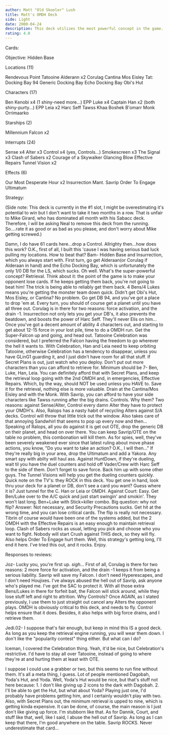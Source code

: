 ```yaml
---
author: Matt "Old Skooler" Lush
title: Matt's OMDH Deck
side: Light
date: 2000-04-24
description: This deck utilizes the most powerful concept in the game. This deck also has no problem whatsoever getting the locations it needs. Interested?
rating: 4.0
---
```

Cards: 

Objective: Hidden Base

Locations (11)

Rendevous Point
Tatooine
Alderann x2
Corulag
Cantina
Mos Eisley
Tat: Docking Bay 94
Generic Docking Bay
Echo Docking Bay
Obi's Hut

Characters (17)

Ben Kenobi x4 (1 shiny-need more...)
EPP Luke x4
Captain Han x2 (both shiny-purty...)
EPP Leia x2
Harc Seff
Tawss Khaa
Boshek
B'omarr Monk
Orrimaarko

Starships (2)

Millennium Falcon x2

Interrupts (24)

Sense x4
Alter x3
Control x4 (yes, Controls...)
Smokescreen x3
The Signal x3
Clash of Sabers x2
Courage of a Skywalker
Glancing Blow
Effective Repairs
Tunnel Vision x2

Effects (6)

Our Most Desperate Hour x2
Insurrection
Mant. Savrip
Order To Engage
Ultimatum





Strategy: 

(Side note: This deck is currently in the #1 slot, I might be overestimating it's potential to win but I don't want to take it two months in a row. That is unfair to Mike Girard, who has dominated all month with his Sabacc deck. Therefore, I will be asking Neal to remove this deck from the running. So....rate it as good or as bad as you please, and don't worry about Mike getting screwed.)


 Damn, I do have 61 cards here...drop a Control. Allrighty then...how does this work? O.K., first of all, I built this 'cause I was having serious bad luck pulling my locations. How to beat that? Bam- Hidden Base and Insurrection, which you always start with. First turn, go get Alderaan(or Corulag if Alderaan in hand) and the Echo Docking Bay, which is unfortunately the only 1/0 DB for the LS, which sucks. Oh well.
What's the super-powerful concept? Retrieval. Think about it: the point of the game is to make your opponent lose cards. If he keeps getting them back, you're not going to beat him! The trick is being able to reliably get them back.
4 Bens/4 Lukes means you're getting the monster team down quick. Didn't get Obi's Hut, Mos Eisley, or Cantina? No problem. Go get DB 94, and you've got a place to drop 'em at. Every turn, you should of course get a planet until you have all three out. Corulag is in there for two reasons: force activation, and the drain -1. Insurrection not only lets you get your DB's, it also prevents the beatdown, and boosts the power of Harc Seff. They'll never Elis on him...
Once you've got a decent amount of ability 4 characters out, and starting to get about 12-15 force in your lost pile, time to do a OMDH run. Get the Super-Falcon up and going, and head out. Tatooine Celebration was considered, but I preferred the Falcon having the freedom to go wherever the hell it wants to. With Celebration, Han and Leia need to keep orbiting Tatooine, otherwise Celebration has a tendency to disappear, unless you have GLinG1 guarding it, and I just didn't have room for all that stuff.
If Secret Plans is out, just watch who you deploy. Don't put out more characters than you can afford to retrieve for. Minimum should be 7- Ben, Luke, Han, Leia. You can definitely afford that with Secret Plans, and keep the retrieval loop going with the 2nd OMDH and, in emergencies, Effective Repairs. Which, by the way, should NOT be used unless you HAVE to. Save it for the retrieval, nothing else is more valuable. Drain at the Cantina/Mos Eisley and with the Monk. With Savrip, you can afford to have your side characters like Tawss running after the big drains.
Controls. Why them? Two reasons: against Sense/Alter, Control every damn Alter they have to protect your OMDH's. Also, Ralops has a nasty habit of recycling Alters against S/A decks. Control will throw that little trick out the window. Also takes care of that annoying Sandwhirl that seems to pop up every now and then...
Speaking of Ralops, all you do against it is get out OTE, drop the generic DB on their planet, and head on over there. You can keep Savrip/OTE on the table no problem, this combonation will kill them.
As for spies, well, they've been severely weakened ever since that latest ruling about move phase actions, you know, "Do you want to take an action? O.K., I will then..." If they're really big in your area, drop the Ultimatum and add a Yakora. Any smart spy with abilty will haul ass.
Against HuntDown, if they're dueling, wait til you have the duel counters and hold off Vader/Crew with Harc Seff to the side of them. Don't forget to save force. Back him up with some other guys. The Tunnel Visions will help you get the dueling counters quickly.
Quick note on the TV's: they ROCK in this deck. You get one in hand, look thru your deck for a planet or DB, don't see a card you want? Guess where it is? Just tunnel for the C. Han or Leia or OMDH.
Against Court: Easy. Get Ben/Luke over to the A/C quick and just start swingin' and smokin'. They won't last long. Ben+Luke with Stick=killer combo.
Big question: why not flip? Answer: Not necessary, and Security Precautions sucks. Get hit at the wrong time, and you can lose critical cards. The flip is really not necessary. Tibrin of course would have been one of the systems added, but the 2 OMDH with the Effective Repairs is an easy enough to maintain retrieval loop.
Clash of Sabers rocks as usual, letting you pick and choose who you want to fight. Nobody will start Crush against THIS deck, so they will fly. Also helps Order To Engage hurt them.
Well, this strategy's getting long, I'll end it here. I've tried this out, and it rocks. Enjoy.

Responses to reviews:

Joz- Lucky you, you're first up. *sigh...* First of all, Corulag is there for two reasons: 2 more force for activation, and the drain -1 keeps it from being a serious liability. Savrip will save my Falcon. I don't need Hyperescapes, and I don't need Houjixes. I've always abused the hell out of Savrip, ask anyone who's played me. I've got the SAC to protect it. With all those extra Bens/Lukes in there for forfeit bait, the Falcon will stick around, while they lose stuff left and right to attrition. Why Controls? Once AGAIN, as I stated previously, I use them to just straight out cancel any Alters the opponent plays. OMDH is obviously critical to this deck, and needs to fly. Control helps ensure that it does. Besides, it also helps with big force drains, and I retrieve them.

Jedi.02- I suppose that's fair enough, but keep in mind this IS a good deck. As long as you keep the retrieval engine running, you will wear them down. I don't like the "popularity contest" thing either. But what can I do?

Iceman, I covered the Celebration thing. Yeah, it'd be nice, but Celebration's restrictive. I'd have to stay all over Tatooine, instead of going to where they're at and hurting them at least with OTE.

I suppose I could use a grabber or two, but this seems to run fine without them. It's all a meta thing, I guess. Lot of people mentioned Dagobah, Yoda's Hut, and Yoda. Well, Yoda's Hut would be nice, but that's stuff not here because: 1. I don't like giving up 2 icons to the dark with Dagobah. 2. I'll be able to get the Hut, but what about Yoda? Playing just one, I'd probably have problems getting him, and I certainly wouldn't play with two. Also, with Secret Plans out, the minimum retrieval is upped to nine, which is getting kinda expensive. It can be done, of course, the main reason is I just don't like giving up force. I'm stubborn like that. As for Dannik, Court, and stuff like that, well, like I said, I abuse the hell out of Savrip. As long as I can keep that there, I'm good anywhere on the table. Savrip ROCKS. Never underestimate that card...  